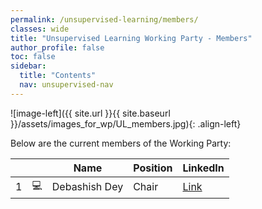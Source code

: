 ```yaml
---
permalink: /unsupervised-learning/members/
classes: wide
title: "Unsupervised Learning Working Party - Members"
author_profile: false
toc: false
sidebar:
  title: "Contents"
  nav: unsupervised-nav
---
```



![image-left]({{ site.url }}{{ site.baseurl }}/assets/images_for_wp/UL_members.jpg){: .align-left}



Below are the current members of the Working Party:

|      |               |Name                          |Position                       |LinkedIn                      |
| ---- | ------------- |----------------------------- |-------------------------------|------------------------------|
| 1    |:computer:     |Debashish Dey                 |Chair                          |[Link](https://www.linkedin.com/in/debashish-dey-669025a3/)                |


